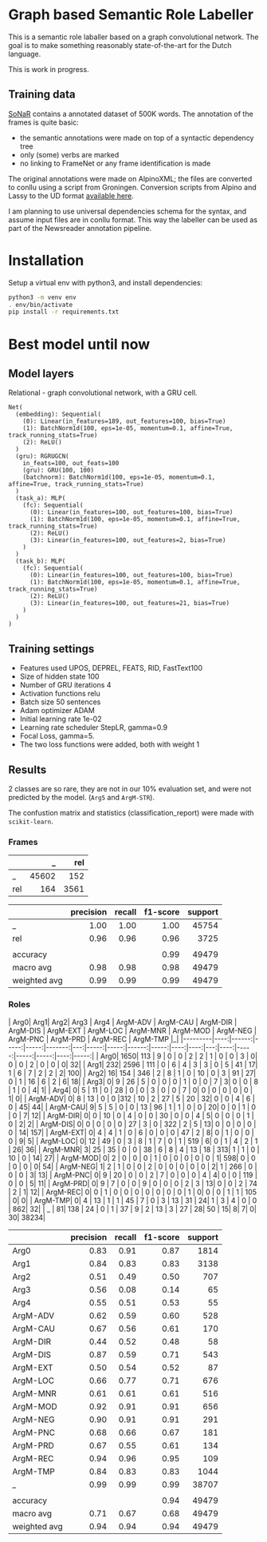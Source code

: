 # Graph based Semantic Role Labeller

This is a semantic role laballer based on a graph convolutional network.
The goal is to make something reasonably state-of-the-art for the Dutch language.

This is work in progress.

## Training data

[SoNaR](http://lands.let.ru.nl/projects/SoNaR/) contains a annotated dataset of 500K words.
The annotation of the frames is quite basic:
 * the semantic annotations were made on top of a syntactic dependency tree
 * only (some) verbs are marked
 * no linking to FrameNet or any frame identification is made

The original annotations were made on AlpinoXML; the files are converted to conllu using a script from Groningen.
Conversion scripts from Alpino and Lassy to the UD format [available here](https://github.com/gossebouma/lassy2ud).

I am planning to use universal dependencies schema for the syntax, and assume input files are in conllu format.
This way the labeller can be used as part of the Newsreader annotation pipeline.

# Installation

Setup a virtual env with python3, and install dependencies:
```bash
python3 -m venv env
. env/bin/activate
pip install -r requirements.txt
```

# Best model until now

## Model layers

Relational - graph convolutional network, with a GRU cell.

```
Net(
  (embedding): Sequential(
    (0): Linear(in_features=189, out_features=100, bias=True)
    (1): BatchNorm1d(100, eps=1e-05, momentum=0.1, affine=True, track_running_stats=True)
    (2): ReLU()
  )
  (gru): RGRUGCN(
    in_feats=100, out_feats=100
    (gru): GRU(100, 100)
    (batchnorm): BatchNorm1d(100, eps=1e-05, momentum=0.1, affine=True, track_running_stats=True)
  )
  (task_a): MLP(
    (fc): Sequential(
      (0): Linear(in_features=100, out_features=100, bias=True)
      (1): BatchNorm1d(100, eps=1e-05, momentum=0.1, affine=True, track_running_stats=True)
      (2): ReLU()
      (3): Linear(in_features=100, out_features=2, bias=True)
    )
  )
  (task_b): MLP(
    (fc): Sequential(
      (0): Linear(in_features=100, out_features=100, bias=True)
      (1): BatchNorm1d(100, eps=1e-05, momentum=0.1, affine=True, track_running_stats=True)
      (2): ReLU()
      (3): Linear(in_features=100, out_features=21, bias=True)
    )
  )
)
```

## Training settings

 * Features used UPOS, DEPREL, FEATS, RID,  FastText100
 * Size of hidden state 100
 * Number of GRU iterations 4
 * Activation functions relu
 * Batch size 50 sentences
 * Adam optimizer ADAM
 * Initial learning rate 1e-02
 * Learning rate scheduler StepLR, gamma=0.9
 * Focal Loss, gamma=5.
 * The two loss functions were added, both with weight 1

## Results

2 classes are so rare, they are not in our 10% evaluation set, and were not predicted by the model. (`Arg5` and `ArgM-STR`).

The confustion matrix and statistics (classification_report) were made with `scikit-learn`.

### Frames

|   |   _   |  rel |
|---|------:|-----:|
| _ | 45602 |  152 |
|rel|  164  | 3561 |


|             | precision   | recall  |f1-score   |support|
|-------------|------------:|--------:|----------:|------:|
|           _ |      1.00   |   1.00  |    1.00   |  45754|
|         rel |      0.96   |   0.96  |    0.96   |   3725|
|             |             |         |           |       |
|    accuracy |             |         |    0.99   |  49479|
|   macro avg |      0.98   |   0.98  |    0.98   |  49479|
|weighted avg |      0.99   |   0.99  |    0.99   |  49479|


### Roles

|     Arg0| Arg1|   Arg2| Arg3 | Arg4 | ArgM-ADV | ArgM-CAU | ArgM-DIR | ArgM-DIS | ArgM-EXT | ArgM-LOC | ArgM-MNR | ArgM-MOD | ArgM-NEG | ArgM-PNC | ArgM-PRD | ArgM-REC | ArgM-TMP  |_|
|---------|----:|------:|-----:|-----:|-------:|---:|-----:|-----:|------:|-----:|----:|----:|---:|----:|-----:|-----:|-----:|----:|-----:|
|     Arg0| 1650|   113 |    9 |    0 |    0   |  2 |    2 |    1 |    0  |   0  |   3 |    0| 0  |   0 |    2 |    0 |    0 |    0|    32|
|     Arg1|  232|  2596 |  111 |    0 |    6   |  4 |    3 |    3 |    0  |   5  |  41 |   17| 1  |   6 |    7 |    2 |    2 |    2|   100|
|     Arg2|   16|   154 |  346 |    2 |    8   |  1 |    0 |   10 |    0  |   3  |  91 |   27| 0  |   1 |   16 |    6 |    2 |    6|    18|
|     Arg3|    0|     9 |   26 |    5 |    0   |  0 |    0 |    1 |    0  |   0  |   7 |    3| 0  |   0 |    8 |    1 |    0 |    4|     1|
|     Arg4|    0|     5 |   11 |    0 |   28   |  0 |    0 |    3 |    0  |   0  |   7 |    0| 0  |   0 |    0 |    0 |    0 |    1|     0|
| ArgM-ADV|    0|     8 |   13 |    0 |    0   |312 |   10 |    2 |   27  |   5  |  20 |   32| 0  |   0 |    4 |    6 |    0 |   45|    44|
| ArgM-CAU|    9|     5 |    5 |    0 |    0   | 13 |   96 |    1 |    1  |   0  |   0 |   20| 0  |   0 |    1 |    0 |    0 |    7|    12|
| ArgM-DIR|    0|     0 |   10 |    0 |    4   |  0 |    0 |   30 |    0  |   0  |   4 |    5| 0  |   0 |    0 |    1 |    0 |    2|     2|
| ArgM-DIS|    0|     0 |    0 |    0 |    0   | 27 |    3 |    0 |  322  |   2  |   5 |   13| 0  |   0 |    0 |    0 |    0 |   14|   157|
| ArgM-EXT|    0|     4 |    4 |    1 |    0   |  6 |    0 |    0 |    0  |  47  |   2 |    8| 0  |   1 |    0 |    0 |    0 |    9|     5|
| ArgM-LOC|    0|    12 |   49 |    0 |    3   |  8 |    1 |    7 |    0  |   1  | 519 |    6| 0  |   1 |    4 |    2 |    1 |   26|    36|
| ArgM-MNR|    3|    25 |   35 |    0 |    0   | 38 |    6 |    8 |    4  |  13  |  18 |  313| 1  |   1 |    0 |   10 |    0 |   14|    27|
| ArgM-MOD|    0|     2 |    0 |    0 |    0   |  1 |    0 |    0 |    0  |   0  |   0 |    1| 598|   0 |    0 |    0 |    0 |    0|    54|
| ArgM-NEG|    1|     2 |    1 |    0 |    0   |  2 |    0 |    0 |    0  |   0  |   0 |    2| 1  | 266 |    0 |    0 |    0 |    3|    13|
| ArgM-PNC|    0|     9 |   20 |    0 |    0   |  2 |    7 |    0 |    0  |   0  |   4 |    4| 0  |   0 |  119 |    0 |    0 |    5|    11|
| ArgM-PRD|    0|     9 |    7 |    0 |    0   |  9 |    0 |    0 |    0  |   2  |   3 |   13| 0  |   0 |    2 |   74 |    2 |    1|    12|
| ArgM-REC|    0|     0 |    1 |    0 |    0   |  0 |    0 |    0 |    0  |   0  |   1 |    0| 0  |   0 |    1 |    1 |  105 |    0|     0|
| ArgM-TMP|    0|     4 |   13 |    1 |    1   | 45 |    7 |    0 |    3  |  13  |  31 |   24| 1  |   3 |    4 |    0 |    0 |  862|    32|
|       _ |   81|   138 |   24 |    0 |    1   | 37 |    9 |    2 |   13  |   3  |  27 |   28| 50 |   15|     8|     7|     0|   30| 38234|

|             | precision  |  recall  |f1-score   |support|
|-------------|-----------:|---------:|----------:|------:|
|        Arg0 |      0.83  |    0.91  |    0.87   |   1814|
|        Arg1 |      0.84  |    0.83  |    0.83   |   3138|
|        Arg2 |      0.51  |    0.49  |    0.50   |    707|
|        Arg3 |      0.56  |    0.08  |    0.14   |     65|
|        Arg4 |      0.55  |    0.51  |    0.53   |     55|
|    ArgM-ADV |      0.62  |    0.59  |    0.60   |    528|
|    ArgM-CAU |      0.67  |    0.56  |    0.61   |    170|
|    ArgM-DIR |      0.44  |    0.52  |    0.48   |     58|
|    ArgM-DIS |      0.87  |    0.59  |    0.71   |    543|
|    ArgM-EXT |      0.50  |    0.54  |    0.52   |     87|
|    ArgM-LOC |      0.66  |    0.77  |    0.71   |    676|
|    ArgM-MNR |      0.61  |    0.61  |    0.61   |    516|
|    ArgM-MOD |      0.92  |    0.91  |    0.91   |    656|
|    ArgM-NEG |      0.90  |    0.91  |    0.91   |    291|
|    ArgM-PNC |      0.68  |    0.66  |    0.67   |    181|
|    ArgM-PRD |      0.67  |    0.55  |    0.61   |    134|
|    ArgM-REC |      0.94  |    0.96  |    0.95   |    109|
|    ArgM-TMP |      0.84  |    0.83  |    0.83   |   1044|
|           _ |      0.99  |    0.99  |    0.99   |  38707|
|             |            |          |           |       |
|    accuracy |            |          |    0.94   |  49479|
|   macro avg |      0.71  |    0.67  |    0.68   |  49479|
|weighted avg |      0.94  |    0.94  |    0.94   |  49479|

